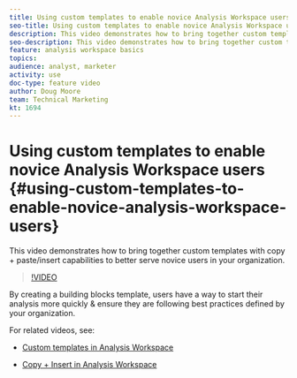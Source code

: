 ```yaml
---
title: Using custom templates to enable novice Analysis Workspace users
seo-title: Using custom templates to enable novice Analysis Workspace users
description: This video demonstrates how to bring together custom templates with copy + paste/insert capabilities to better serve novice users in your organization.
seo-description: This video demonstrates how to bring together custom templates with copy + paste/insert capabilities to better serve novice users in your organization.
feature: analysis workspace basics
topics: 
audience: analyst, marketer
activity: use
doc-type: feature video
author: Doug Moore
team: Technical Marketing
kt: 1694
---
```


# Using custom templates to enable novice Analysis Workspace users {#using-custom-templates-to-enable-novice-analysis-workspace-users}

This video demonstrates how to bring together custom templates with copy + paste/insert capabilities to better serve novice users in your organization.

>[!VIDEO](https://video.tv.adobe.com/v/23234/?quality=12)

By creating a building blocks template, users have a way to start their analysis more quickly & ensure they are following best practices defined by your organization.

For related videos, see:

* [Custom templates in Analysis Workspace](https://helpx.adobe.com/analytics/kt/using/create-manage-custom-templates-analysis-workspace-feature-video-use.html)

* [Copy + Insert in Analysis Workspace](https://helpx.adobe.com/analytics/kt/using/copy-insert-analysis-workspace-feature-video-use.html)
